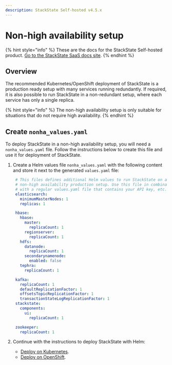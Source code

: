 ```yaml
---
description: StackState Self-hosted v4.5.x
---
```


# Non-high availability setup

{% hint style="info" %}
These are the docs for the StackState Self-hosted product. [Go to the StackState SaaS docs site](https://docs.stackstate.com/v/stackstate-saas/).
{% endhint %}

## Overview

The recommended Kubernetes/OpenShift deployment of StackState is a production ready setup with many services running redundantly. If required, it is also possible to run StackState in a non-redundant setup, where each service has only a single replica.

{% hint style="info" %}
The non-high availability setup is only suitable for situations that do not require high availability.
{% endhint %}

## Create `nonha_values.yaml`

To deploy StackState in a non-high availability setup, you will need a `nonha_values.yaml` file. Follow the instructions below to create this file and use it for deployment of StackState.

1. Create a Helm values file `nonha_values.yaml` with the following content and store it next to the generated `values.yaml` file:

   ```yaml
    # This files defines additional Helm values to run StackState on a 
    # non-high availability production setup. Use this file in combination
    # with a regular values.yaml file that contains your API key, etc.
    elasticsearch:
      minimumMasterNodes: 1
      replicas: 1

    hbase:
      hbase:
        master:
          replicaCount: 1
        regionserver:
          replicaCount: 1
      hdfs:
        datanode:
          replicaCount: 1
        secondarynamenode:
          enabled: false
      tephra:
        replicaCount: 1

    kafka:
      replicaCount: 1
      defaultReplicationFactor: 1
      offsetsTopicReplicationFactor: 1
      transactionStateLogReplicationFactor: 1
    stackstate:
      components:
        ui:
          replicaCount: 1

    zookeeper:
      replicaCount: 1
   ```

2. Continue with the instructions to deploy StackState with Helm:
   * [Deploy on Kubernetes](/setup/install-stackstate/kubernetes_install/install_stackstate.md#deploy-stackstate-with-helm).
   * [Deploy on OpenShift](/setup/install-stackstate/openshift_install.md#deploy-stackstate-with-helm).

